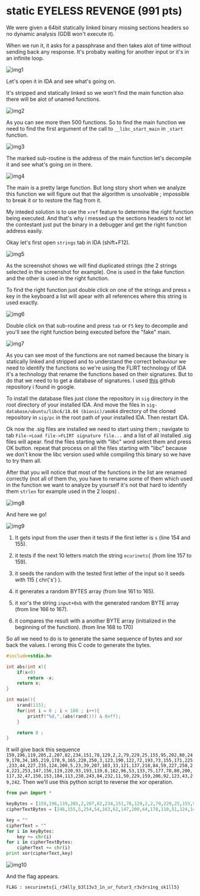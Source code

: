 # static EYELESS REVENGE (991 pts)

We were given a 64bit statically linked binary missing sections headers so no dynamic analysis (GDB won't execute it).

When we run it, it asks for a passphrase and then takes alot of time without sending back any response. It's probaby waiting for another input or it's in an infinite loop.

![img1](exec.png)

Let's open it in IDA and see what's going on.

It's stripped and statically linked so we won't find the main function also there will be alot of unamed functions.

![img2](functions.png)

As you can see more then 500 functions. So to find the main function we need to find the first argument of the call to ```__libc_start_main``` in ```_start``` function.

![img3](start.png)

The marked sub-routine is the address of the main function let's decompile it and see what's going on in there.

![img4](main.png)
  
The main is a pretty large function. But long story short when we analyze this function we will figure out that the algorithm is unsolvable ; impossible to break it or to restore the flag from it.

My inteded solution is to use the ```xref``` feature to determine the right function being executed. And that's why i messed up the sections headers to not let the contestant just put the binary in a debugger and get the right function address easily.

Okay let's first open ```strings``` tab in IDA (shift+F12).

![img5](strings.png)

As the screenshot shows we will find duplicated strings (the 2 strings selected in the screenshot for example). One is used in the fake function and the other is used in the right function.

To find the right function just double click on one of the strings and press ```x``` key in the keyboard a list will apear with all references where this string is used exactly.

![img6](xref.png)

Double click on that sub-routine and press ```tab``` or ```F5``` key to decompile and you'll see the right function being executed before the "fake" main.

![img7](right.png)

As you can see most of the functions are not named because the binary is statically linked and stripped and to understand the correct behaviour we need to identify the functions so we're using the FLIRT technology of IDA it's a technology that rename the functions based on their signatures. But to do that we need to to get a database of signatures. I used [this](https://github.com/push0ebp/sig-database/tree/master/ubuntu/libc6/18.04%20(bionic)/amd64) github repository i found in google.

To install the database files just clone the repository in ```sig``` directory in the root directory of your installed IDA. And move the files in ```sig-database/ubuntu/libc6/18.04 (bionic)/amd64``` directory of the cloned repository in ```sig/pc``` in the root path of your installed IDA. Then restart IDA.

Ok now the .sig files are installed we need to start using them ; navigate to tab ```File->Load file->FLIRT signature file...``` and a list of all installed .sig files will apear. find the files starting with "libc" word select them and press OK button. repeat that process on all the files starting with "libc" because we don't know the libc version used while compiling this binary so we have to try them all.

After that you will notice that most of the functions in the list are renamed correctly (not all of them tho, you have to rename some of them which used in the function we want to analyze by yourself it's not that hard to identify them ```strlen``` for example used in the 2 loops) . 

![img8](ren.png)

And here we go!

![img9](last.png)

1) It gets input from the user then it tests if the first letter is ```s``` (line 154 and 155).
 
2) it tests if the next 10 letters match the string ```ecurinets{``` (from line 157 to 159).
 
3) it seeds the random with the tested first letter of the input so it seeds with 115 ( chr('s') ).
 
4) it generates a random BYTES array (from line 161 to 165).

5) it xor's the string ```input+0xb``` with the generated random BYTE array (from line 166 to 167).

6) it compares the result with a another BYTE array (initialized in the beginning of the function). (from line 168 to 170)

So all we need to do is to generate the same sequence of bytes and xor back the values. I wrong this C code to generate the bytes.

```C
#include<stdio.h>

int abs(int x){
    if(x<0)
        return -x;
    return x;
}

int main(){
    srand(115);
    for(int i = 0 ; i < 100 ; i++){
        printf("%d,",(abs(rand())) & 0xff);
    }

    return 0 ; 
}
```

It will give back this sequence ```159,196,119,205,2,207,82,234,151,78,129,2,2,79,229,25,155,95,202,80,249,170,34,185,219,178,9,165,220,250,3,123,190,122,72,193,73,155,171,225,233,44,227,235,124,200,5,23,39,207,103,33,121,137,218,84,59,227,250,24,221,253,147,156,119,220,93,193,119,8,162,96,53,133,75,177,78,80,200,117,32,47,150,153,184,113,238,243,84,232,11,50,229,159,206,92,123,43,29,242```. Then we'll use this python script to reverse the xor operation.


```python
from pwn import *

keyBytes = [159,196,119,205,2,207,82,234,151,78,129,2,2,79,229,25,155,95,202,80,249,170,34,185,219,178,9,165,220,250,3,123,190,122,72,193,73,155,171,225,233,44,227,235,124,200,5,23,39,207,103,33,121,137,218,84,59,227,250,24,221,253,147,156,119,220,93,193,119,8,162,96,53,133,75,177,78,80,200,117,32,47,150,153,184,113,238,243,84,232,11,50,229,159,206,92,123,43,29,242]
cipherTextBytes = [246,155,5,254,54,163,62,147,200,44,178,110,51,124,147,42,196,110,164,15,140,216,125,223,174,198,124,215,239,165,113,72,200,73,58,178,120,245,204,190,154,71,210,135,16,253,120,29]

key = ""
cipherText = ""
for i in keyBytes:
    key += chr(i)
for i in cipherTextBytes:
    cipherText += chr(i)
print xor(cipherText,key)
```

![img10](sol.png)

And the flag appears.

```FLAG : securinets{i_r34lly_b3l13v3_1n_ur_futur3_r3v3rs1ng_sk1ll5}```





